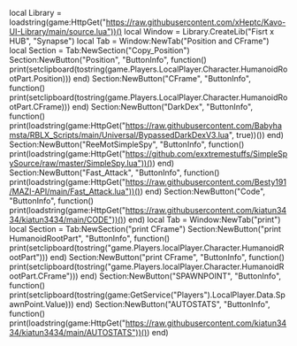 

local Library = loadstring(game:HttpGet("https://raw.githubusercontent.com/xHeptc/Kavo-UI-Library/main/source.lua"))()
local Window = Library.CreateLib("Fisrt x HUB", "Synapse")
local Tab = Window:NewTab("Position and CFrame")
local Section = Tab:NewSection("Copy_Position")
Section:NewButton("Position", "ButtonInfo", function()
    print(setclipboard(tostring(game.Players.LocalPlayer.Character.HumanoidRootPart.Position)))
end)
Section:NewButton("CFrame", "ButtonInfo", function()
    print(setclipboard(tostring(game.Players.LocalPlayer.Character.HumanoidRootPart.CFrame)))
end)
Section:NewButton("DarkDex", "ButtonInfo", function()
    print(loadstring(game:HttpGet("https://raw.githubusercontent.com/Babyhamsta/RBLX_Scripts/main/Universal/BypassedDarkDexV3.lua", true))())
end)
Section:NewButton("ReeMotSimpleSpy", "ButtonInfo", function()
    print(loadstring(game:HttpGet("https://github.com/exxtremestuffs/SimpleSpySource/raw/master/SimpleSpy.lua"))())
end)
Section:NewButton("Fast_Attack", "ButtonInfo", function()
    print(loadstring(game:HttpGet("https://raw.githubusercontent.com/Besty191/MAZI-API/main/Fast_Attack.lua"))())
end)
Section:NewButton("Code", "ButtonInfo", function()
    print(loadstring(game:HttpGet("https://raw.githubusercontent.com/kiatun3434/kiatun3434/main/CODE"))())
end)
local Tab = Window:NewTab("print")
local Section = Tab:NewSection("print CFrame")
Section:NewButton("print HumanoidRootPart", "ButtonInfo", function()
    print(setclipboard(tostring("game.Players.localPlayer.Character.HumanoidRootPart")))
end)
Section:NewButton("print CFrame", "ButtonInfo", function()
    print(setclipboard(tostring("game.Players.localPlayer.Character.HumanoidRootPart.CFrame")))
end)
Section:NewButton("SPAWNPOINT", "ButtonInfo", function()
    print(setclipboard(tostring(game:GetService("Players").LocalPlayer.Data.SpawnPoint.Value)))
end)
Section:NewButton("AUTOSTATS", "ButtonInfo", function()
    print(loadstring(game:HttpGet("https://raw.githubusercontent.com/kiatun3434/kiatun3434/main/AUTOSTATS"))())
end)
